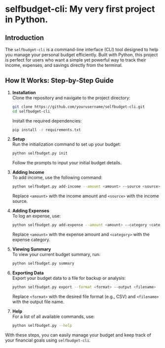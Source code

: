 # selfbudget-cli: My very first project in Python.

## Introduction

The `selfbudget-cli` is a command-line interface (CLI) tool designed to help you manage your personal budget efficiently. Built with Python, this project is perfect for users who want a simple yet powerful way to track their income, expenses, and savings directly from the terminal.

## How It Works: Step-by-Step Guide

1. **Installation**  
    Clone the repository and navigate to the project directory:
    ```bash
    git clone https://github.com/yourusername/selfbudget-cli.git
    cd selfbudget-cli
    ```
    Install the required dependencies:
    ```bash
    pip install -r requirements.txt
    ```

2. **Setup**  
    Run the initialization command to set up your budget:
    ```bash
    python selfbudget.py init
    ```
    Follow the prompts to input your initial budget details.

3. **Adding Income**  
    To add income, use the following command:
    ```bash
    python selfbudget.py add-income --amount <amount> --source <source>
    ```
    Replace `<amount>` with the income amount and `<source>` with the income source.

4. **Adding Expenses**  
    To log an expense, use:
    ```bash
    python selfbudget.py add-expense --amount <amount> --category <category>
    ```
    Replace `<amount>` with the expense amount and `<category>` with the expense category.

5. **Viewing Summary**  
    To view your current budget summary, run:
    ```bash
    python selfbudget.py summary
    ```

6. **Exporting Data**  
    Export your budget data to a file for backup or analysis:
    ```bash
    python selfbudget.py export --format <format> --output <filename>
    ```
    Replace `<format>` with the desired file format (e.g., CSV) and `<filename>` with the output file name.

7. **Help**  
    For a list of all available commands, use:
    ```bash
    python selfbudget.py --help
    ```

With these steps, you can easily manage your budget and keep track of your financial goals using `selfbudget-cli`.